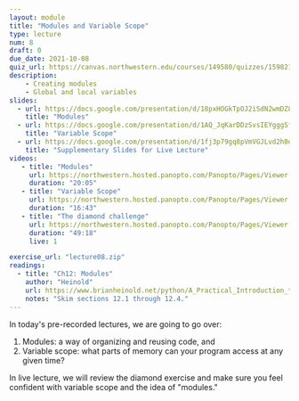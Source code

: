 ```yaml
---
layout: module
title: "Modules and Variable Scope"
type: lecture
num: 8
draft: 0
due_date: 2021-10-08
quiz_url: https://canvas.northwestern.edu/courses/149580/quizzes/159821
description:
    - Creating modules
    - Global and local variables
slides:
  - url: https://docs.google.com/presentation/d/18pxHOGkTpOJ2iSdN2wmDZ8v1tY1g-pl1TrU4xg7S-zs/edit?usp=sharing
    title: "Modules"
  - url: https://docs.google.com/presentation/d/1AQ_JqKarDDzSvsIEYgggSfCrZ92yqEbLaaJaLZQipLI/edit?usp=sharing
    title: "Variable Scope"
  - url: https://docs.google.com/presentation/d/1fj3p79gq8pVmVGJLvd2h0oAlNG-NKm1pxXTbW8I17s4/edit?usp=sharing
    title: "Supplementary Slides for Live Lecture"
videos:
   - title: "Modules"
     url: https://northwestern.hosted.panopto.com/Panopto/Pages/Viewer.aspx?id=0d94f276-03f3-41ad-976b-adaf01887042
     duration: "20:05"
   - title: "Variable Scope"
     url: https://northwestern.hosted.panopto.com/Panopto/Pages/Viewer.aspx?id=b8d5d8f4-5884-4c48-8de3-adaf01886fb8
     duration: "16:43"
   - title: "The diamond challenge"
     url: https://northwestern.hosted.panopto.com/Panopto/Pages/Viewer.aspx?id=0ec39c68-bc2d-43e0-8918-adbb00f6fc2b
     duration: "49:18"
     live: 1

exercise_url: "lecture08.zip"
readings:
  - title: "Ch12: Modules"
    author: "Heinold"
    url: https://www.brianheinold.net/python/A_Practical_Introduction_to_Python_Programming_Heinold.pdf
    notes: "Skim sections 12.1 through 12.4."
---
```


In today's pre-recorded lectures, we are going to go over:
1. Modules: a way of organizing and reusing code, and
2. Variable scope: what parts of memory can your program access at any given time?

In live lecture, we will review the diamond exercise and make sure you feel confident with variable scope and the idea of "modules."